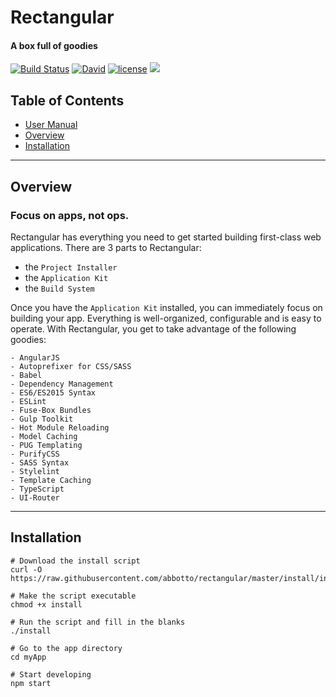 # Rectangular
#### A box full of goodies

[![Build Status](https://travis-ci.org/abbotto/rectangular.svg?branch=master)](https://travis-ci.org/abbotto/rectangular)
[![David](https://img.shields.io/david/expressjs/express.svg)]()
[![license](https://img.shields.io/github/license/mashape/apistatus.svg)]()
<a href="https://twitter.com/intent/tweet" target="_blank"><img src="https://img.shields.io/twitter/url/http/shields.io.svg?style=social"/></a>

## Table of Contents
* [User Manual](install/project/README.md)
* [Overview](#Overview)
* [Installation](#Installation)

---

## <a name='Overview'></a>Overview
### Focus on apps, not ops.
Rectangular has everything you need to get started building first-class web applications. There are 3 parts to Rectangular:
- the `Project Installer`
- the `Application Kit`
- the `Build System`

Once you have the `Application Kit` installed, you can immediately focus on building your app. Everything is well-organized, configurable and is easy to operate. With Rectangular, you get to take advantage of the following goodies:

	- AngularJS
	- Autoprefixer for CSS/SASS
	- Babel
	- Dependency Management
	- ES6/ES2015 Syntax
	- ESLint
	- Fuse-Box Bundles
	- Gulp Toolkit
	- Hot Module Reloading
	- Model Caching
	- PUG Templating
	- PurifyCSS
	- SASS Syntax
	- Stylelint
	- Template Caching
	- TypeScript
	- UI-Router

---

## <a name='Installation'></a>Installation

	# Download the install script
	curl -O https://raw.githubusercontent.com/abbotto/rectangular/master/install/install
	
	# Make the script executable
	chmod +x install
	
	# Run the script and fill in the blanks
	./install
	
	# Go to the app directory
	cd myApp

	# Start developing
	npm start
